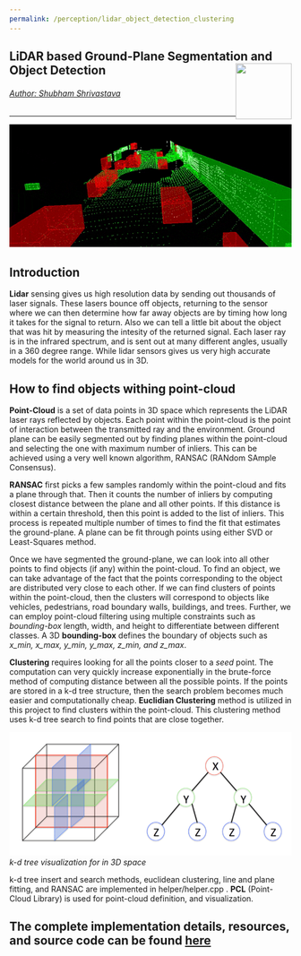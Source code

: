 ```yaml
---
permalink: /perception/lidar_object_detection_clustering
---
```


## LiDAR based Ground-Plane Segmentation and Object Detection <a href="../../index.html"><img style="float: right;" src="/img/logo_circle.png" height="100" width="100">

###### Author: *[Shubham Shrivastava](http://www.towardsautonomy.com/#shubham)*   

---

![](/docs/perception/img/lidar_objects_front_side.gif)

## Introduction

**Lidar** sensing gives us high resolution data by sending out thousands of laser signals. These lasers bounce off objects, returning to the sensor where we can then determine how far away objects are by timing how long it takes for the signal to return. Also we can tell a little bit about the object that was hit by measuring the intesity of the returned signal. Each laser ray is in the infrared spectrum, and is sent out at many different angles, usually in a 360 degree range. While lidar sensors gives us very high accurate models for the world around us in 3D.

## How to find objects withing point-cloud

**Point-Cloud** is a set of data points in 3D space which represents the LiDAR laser rays reflected by objects. Each point within the point-cloud is the point of interaction between the transmitted ray and the environment. Ground plane can be easily segmented out by finding planes within the point-cloud and selecting the one with maximum number of inliers. This can be achieved using a very well known algorithm, RANSAC (RANdom SAmple Consensus).

**RANSAC** first picks a few samples randomly within the point-cloud and fits a plane through that. Then it counts the number of inliers by computing closest distance between the plane and all other points. If this distance is within a certain threshold, then this point is added to the list of inliers. This process is repeated multiple number of times to find the fit that estimates the ground-plane. A plane can be fit through points using either SVD or Least-Squares method.

Once we have segmented the ground-plane, we can look into all other points to find objects (if any) within the point-cloud. To find an object, we can take advantage of the fact that the points corresponding to the object are distributed very close to each other. If we can find clusters of points within the point-cloud, then the clusters will correspond to objects like vehicles, pedestrians, road boundary walls, buildings, and trees. Further, we can employ point-cloud filtering using multiple constraints such as *bounding-box* length, width, and height to differentiate between different classes. A 3D **bounding-box** defines the boundary of objects such as *x_min, x_max, y_min, y_max, z_min, and z_max*.

**Clustering** requires looking for all the points closer to a *seed* point. The computation can very quickly increase exponentially in the brute-force method of computing distance between all the possible points. If the points are stored in a k-d tree structure, then the search problem becomes much easier and computationally cheap. **Euclidian Clustering** method is utilized in this project to find clusters within the point-cloud. This clustering method uses k-d tree search to find points that are close together.

![](/docs/perception/img/kd_tree.png)  
*k-d tree visualization for in 3D space*

k-d tree insert and search methods, euclidean clustering, line and plane fitting, and RANSAC are implemented in helper/helper.cpp . **PCL** (Point-Cloud Library) is used for point-cloud definition, and visualization.

## The complete implementation details, resources, and source code can be found [here](https://github.com/towardsautonomy/towardsautonomy.github.io/tree/master/projects/lidar_object_detection_clustering)

